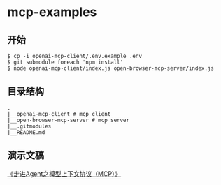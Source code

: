 # mcp-examples

## 开始

```
$ cp -i openai-mcp-client/.env.example .env
$ git submodule foreach 'npm install'
$ node openai-mcp-client/index.js open-browser-mcp-server/index.js
```

## 目录结构

```
.
|__openai-mcp-client # mcp client
|__open-browser-mcp-server # mcp server
|__.gitmodules
|__README.md
```

## 演示文稿

[《走进Agent之模型上下文协议（MCP）》](https://www.canva.cn/design/DAGhhFzv2RQ/3Q7w-PHMExY8iXK4JgrA3Q/edit?utm_content=DAGhhFzv2RQ&utm_campaign=designshare&utm_medium=link2&utm_source=sharebutton)